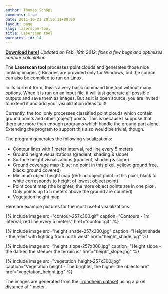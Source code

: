```yaml
---
author: Thomas Schöps
comments: true
date: 2011-10-21 20:50:11+00:00
layout: page
slug: laserscan-tool
title: Laserscan tool
wordpress_id: 14
---
```


**[Download here!](https://sourceforge.net/projects/oorienteering/files/Lasertool/)**
_Updated on Feb. 19th 2012: fixes a few bugs and optimizes contour calculation._

The **Laserscan tool** processes point clouds and generates those nice looking images :)
Binaries are provided only for Windows, but the source can also be compiled to run on Linux.

In its current form, this is a very basic command line tool without many options. When it is run on an input file, it will just generate all possible outputs and save them as images. But as it is open source, you are invited to extend it and add your visualization ideas to it!

Currently, the tool only processes classified point clouds which contain ground points and other (object) points. This is because I suppose that there are more than enough programs which handle the ground part alone. Extending the program to support this also would be trivial, though.

The program generates the following visualizations:

  * Contour lines with 1 meter interval, red line every 5 meters
  * Ground height visualizations (gradient, shading & slope)
  * Surface height visualizations (gradient, shading & slope)
  * Ground coverage map (blue: no point in this pixel, yellow: ground free, black: ground covered)
  * Minimum object height map (red: no object point in this pixel, black to white corresponds to height of lowest object point)
  * Point count map (the brighter, the more object points are in one pixel. Only points up to 5 meters above the ground are counted)
  * Vegetation height map


Here are example pictures for the most useful visualizations:

{% include image src="contour-257x300.gif" caption="Contours - 1m interval, red line every 5 meters" href="contour.gif" %}

{% include image src="height_shade-257x300.jpg" caption="Height shade - the relief with lighting from north west" href="height_shade.jpg" %}

{% include image src="height_slope-257x300.jpg" caption="Height slope - the darker, the steeper the terrain is" href="height_slope.jpg" %}

{% include image src="vegetation_height-257x300.jpg" caption="Vegetation height - The brighter, the higher the objects are" href="vegetation_height.jpg" %}

The images are generated from the [Trondheim dataset](http://arken.umb.no/~havatv/o/trondheim2010/) using a pixel distance of 1 meter.
